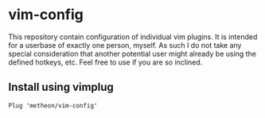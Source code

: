 # vim-config

This repository contain configuration of individual vim plugins. It is intended
for a userbase of exactly one person, myself. As such I do not take any special
consideration that another potential user might already be using the defined
hotkeys, etc. Feel free to use if you are so inclined.

## Install using vimplug

    Plug 'metheon/vim-config'
